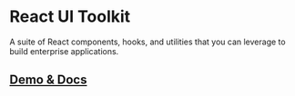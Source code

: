 # React UI Toolkit

A suite of React components, hooks, and utilities that you can leverage to build enterprise applications.

## [Demo & Docs](https://droopytersen.github.io/react-ui-toolkit)
